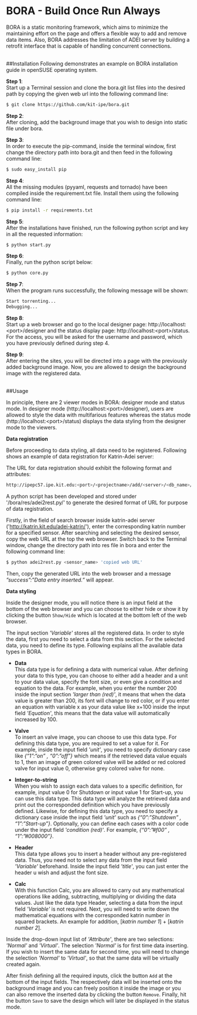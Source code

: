 # BORA - Build Once Run Always
BORA is a static monitoring framework, which aims to minimize the maintaining effort on the page and offers a flexible way to add and remove data items. Also, BORA addresses the limitation of ADEI server by building a retrofit interface that is capable of handling concurrent connections.

<br />
##Installation
Following demonstrates an example on BORA installation guide in openSUSE operating system. 

**Step 1**: <br />Start up a Terminal session and clone the bora.git list files into the desired path by copying the given web url into the following command line:

```sh
$ git clone https://github.com/kit-ipe/bora.git
```

**Step 2**: <br />After cloning, add the background image that you wish to design into static file under bora. 

**Step 3**: <br />In order to execute the pip-command, inside the terminal window, first change the directory path into bora.git and then feed in the following command line:

```sh
$ sudo easy_install pip
```

**Step 4**: <br />All the missing modules (pyyaml, requests and tornado) have been compiled inside the requirement.txt file. Install them using the following command line:

```sh
$ pip install -r requirements.txt
```

**Step 5**: <br />After the installations have finished, run the following python script and key in all the requested information:

```sh
$ python start.py
```

**Step 6**: <br />Finally, run the python script below: 

```sh
$ python core.py
```

**Step 7**: <br />When the program runs successfully, the following message will be shown:

```sh
Start torrenting...
Debugging...
```

**Step 8**: <br />Start up a web browser and go to the local designer page: http://localhost:\<port\>/designer and the status display page: http://localhost:\<port\>/status. For the access, you will be asked for the username and password, which you have previously defined during step 4. 

**Step 9**: <br />After entering the sites, you will be directed into a page with the previously added background image. Now, you are allowed to design the background image with the registered data.

<br />
##Usage

In principle, there are 2 viewer modes in BORA: designer mode and status mode. In designer mode  (http://localhost:\<port\>/designer), users are allowed to style the data with multifarious features whereas the status mode (http://localhost:\<port\>/status) displays the data styling from the designer mode to the viewers. 

**Data registration**

Before proceeding to data styling, all data need to be registered. Following shows an example of data registration for Katrin-Adei server:

The URL for data registration should exhibit the following format and attributes:

```sh
http://ipepc57.ipe.kit.edu:<port>/<projectname>/add/<server>/<db_name>/<db_group>/<sensor> 
```

A python script has been developed and stored under '/bora/res/adei2rest.py/' to generate the desired format of URL for purpose of data registration. 

Firstly, in the field of search browser inside katrin-adei server ('http://katrin.kit.edu/adei-katrin/'), enter the corresponding katrin number for a specified sensor. After searching and selecting the desired sensor, copy the web URL at the top the web browser. Switch back to the Terminal window, change the directory path into res file in bora and enter the following command line:

```sh
$ python adei2rest.py <sensor_name> 'copied web URL'
```
	
Then, copy the generated URL into the web browser and a message *”success”:”Data entry inserted.”* will appear.

**Data styling**

Inside the designer mode, you will notice there is an input field at the bottom of the web browser and you can choose to either hide or show it by clicking the button `Show/Hide` which is located at the bottom left of the web browser.

The input section *'Variable'* stores all the registered data. In order to style the data, first you need to select a data from this section. For the selected data, you need to define its type. Following explains all the available data types in BORA.

* **Data** <br />This data type is for defining a data with numerical value. After defining your data to this type, you can choose to either add a header and a unit to your data value, specify the font size, or even give a condition and equation to the data. For example, when you enter the number 200 inside the input section *'larger than (red)'*, it means that when the data value is greater than 200, its font will change to red color, or if you enter an equation with variable x as your data value like x+100 inside the input field *'Equation'*, this means that the data value will automatically increased by 100.       

* **Valve** <br />To insert an valve image, you can choose to use this data type. For defining this data type, you are required to set a value for it. For example, inside the input field *'unit'*, you need to specify dictionary case like *{“1”:“on” , “0”:”off”}* which means if the retrieved data value equals to 1, then an image of green colored valve will be added or red colored valve for input value 0, otherwise grey colored valve for none.
 
* **Integer-to-string** <br />When you wish to assign each data values to a specific definition, for example, input value 0 for Shutdown or input value 1 for Start-up, you can use this data type. This data type will analyze the retrieved data and print out the corresponded definition which you have previously defined. Likewise, for defining this data type, you need to specify a dictionary case inside the input field *'unit'* such as *{“0”:”Shutdown” , “1”:”Start-up”}*. Optionally, you can define each cases with a color code under the input field *'condition (red)'*. For example, *{“0”:”#f00” , “1”:”#008000”}*.

* **Header** <br />This data type allows you to insert a header without any pre-registered data. Thus, you need not to select any data from the input field *'Variable'* beforehand. Inside the input field *'title'*, you can just enter the header u wish and adjust the font size.

* **Calc** <br />With this function Calc, you are allowed to carry out any mathematical operations like adding, subtracting, multiplying or dividing the data values. Just like the data type Header, selecting a data from the input field *'Variable'* is not required. Next, you will need to write down the mathematical equations with the corresponded katrin number in squared brackets. An example for addition, [*katrin number 1*] + [*katrin number 2*].

Inside the drop-down input list of *'Attribute'*, there are two selections: *'Normal'* and *'Virtual'*. The selection *'Normal'* is for first time data inserting. If you wish to insert the same data for second time, you will need to change the selection *'Normal'* to *'Virtual'*, so that the same data will be virtually created again.


After finish defining all the required inputs, click the button `Add` at the bottom of the input fields. The respectively data will be inserted onto the background image and you can freely position it inside the image or you can also remove the inserted data by clicking the button `Remove`. Finally, hit the button `Save` to save the design which will later be displayed in the status mode.
